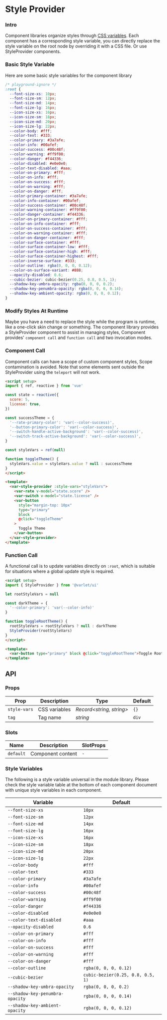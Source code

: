 # Style Provider

### Intro

Component libraries organize styles through [CSS variables](https://developer.mozilla.org/en-US/docs/Web/CSS/Using_CSS_custom_properties).
Each component has a corresponding style variable, you can directly replace the style variable on the root node by overriding it with a CSS file.
Or use StyleProvider components.

### Basic Style Variable

Here are some basic style variables for the component library

```css
/* playground-ignore */
:root {
  --font-size-xs: 10px;
  --font-size-sm: 12px;
  --font-size-md: 14px;
  --font-size-lg: 16px;
  --icon-size-xs: 16px;
  --icon-size-sm: 18px;
  --icon-size-md: 20px;
  --icon-size-lg: 22px;
  --color-body: #fff;
  --color-text: #333;
  --color-primary: #3a7afe;
  --color-info: #00afef;
  --color-success: #00c48f;
  --color-warning: #ff9f00;
  --color-danger: #f44336;
  --color-disabled: #e0e0e0;
  --color-text-disabled: #aaa;
  --color-on-primary: #fff;
  --color-on-info: #fff;
  --color-on-success: #fff;
  --color-on-warning: #fff;
  --color-on-danger: #fff;
  --color-primary-container: #3a7afe;
  --color-info-container: #00afef;
  --color-success-container: #00c48f;
  --color-warning-container: #ff9f00;
  --color-danger-container: #f44336;
  --color-on-primary-container: #fff;
  --color-on-info-container: #fff;
  --color-on-success-container: #fff;
  --color-on-warning-container: #fff;
  --color-on-danger-container: #fff;
  --color-surface-container: #fff;
  --color-surface-container-low: #fff;
  --color-surface-container-high: #fff;
  --color-surface-container-highest: #fff;
  --color-inverse-surface: #333;
  --color-outline: rgba(0, 0, 0, 0.12);
  --color-on-surface-variant: #888;
  --opacity-disabled: 0.6;
  --cubic-bezier: cubic-bezier(0.25, 0.8, 0.5, 1);
  --shadow-key-umbra-opacity: rgba(0, 0, 0, 0.2);
  --shadow-key-penumbra-opacity: rgba(0, 0, 0, 0.14);
  --shadow-key-ambient-opacity: rgba(0, 0, 0, 0.12);
}
```

### Modify Styles At Runtime

Maybe you have a need to replace the style while the program is runtime, like a one-click skin change or something.
The component library provides a StyleProvider component to assist in managing styles,
Component provides' `component call` and `function call` and two invocation modes.

### Component Call

Component calls can have a scope of custom component styles, Scope contamination is avoided.
Note that some elements sent outside the StyleProvider using the `teleport` will not work.

```html
<script setup>
import { ref, reactive } from 'vue'

const state = reactive({
  score: 5,
  license: true,
})

const successTheme = {
  '--rate-primary-color': 'var(--color-success)',
  '--button-primary-color': 'var(--color-success)',
  '--switch-handle-active-background': 'var(--color-success)',
  '--switch-track-active-background': 'var(--color-success)',
}

const styleVars = ref(null)

function toggleTheme() {
  styleVars.value = styleVars.value ? null : successTheme
}
</script>

<template>
  <var-style-provider :style-vars="styleVars">
    <var-rate v-model="state.score" />
    <var-switch v-model="state.license" />
    <var-button 
      style="margin-top: 10px" 
      type="primary"
      block
      @click="toggleTheme"
    >
      Toggle Theme
    </var-button>
  </var-style-provider>
</template>
```

### Function Call

A functional call is to update variables directly on `:root`, which is suitable for situations where a global update style is required.

```html
<script setup>
import { StyleProvider } from '@varlet/ui'

let rootStyleVars = null

const darkTheme = {
  '--color-primary': 'var(--color-info)'
}

function toggleRootTheme() {
  rootStyleVars = rootStyleVars ? null : darkTheme
  StyleProvider(rootStyleVars)
}
</script>

<template>
  <var-button type="primary" block @click="toggleRootTheme">Toggle Root Theme</var-button>
</template>
```

## API

### Props

| Prop         | Description   | Type                     | Default | 
|--------------|---------------|--------------------------|---------| 
| `style-vars` | CSS variables | _Record<string, string>_ | `{}`    |
| `tag`        | Tag name      | _string_                 | `div`   |

### Slots

| Name | Description | SlotProps |
| --- | --- | --- |
| `default` | Component content | `-` |

### Style Variables

The following is a style variable universal in the module library. Please check the style variable table at the bottom of each component document with unique style variables in each component.

| Variable | Default |
| --- | --- |
| `--font-size-xs` | `10px` |
| `--font-size-sm` | `12px` |
| `--font-size-md` | `14px` |
| `--font-size-lg` | `16px` |
| `--icon-size-xs` | `16px` |
| `--icon-size-sm` | `18px` |
| `--icon-size-md` | `20px` |
| `--icon-size-lg` | `22px` |
| `--color-body` | `#fff` |
| `--color-text` | `#333` |
| `--color-primary` | `#3a7afe` |
| `--color-info` | `#00afef` |
| `--color-success` | `#00c48f` |
| `--color-warning` | `#ff9f00` |
| `--color-danger` | `#f44336` |
| `--color-disabled` | `#e0e0e0` |
| `--color-text-disabled` | `#aaa` |
| `--opacity-disabled` | `0.6` |
| `--color-on-primary` | `#fff` |
| `--color-on-info` | `#fff` |
| `--color-on-success` | `#fff` |
| `--color-on-warning` | `#fff` |
| `--color-on-danger` | `#fff` |
| `--color-outline` | `rgba(0, 0, 0, 0.12)` |
| `--cubic-bezier` | `cubic-bezier(0.25, 0.8, 0.5, 1)` |
| `--shadow-key-umbra-opacity` | `rgba(0, 0, 0, 0.2)` |
| `--shadow-key-penumbra-opacity` | `rgba(0, 0, 0, 0.14)` |
| `--shadow-key-ambient-opacity` | `rgba(0, 0, 0, 0.12)` |